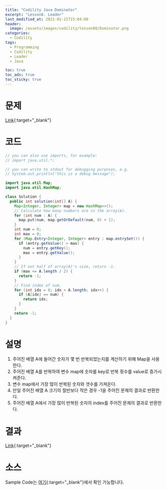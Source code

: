 ```yaml
---
title: "Codility Java Dominator"
excerpt: "Lesson8. Leader"
last_modified_at: 2021-02-21T15:04:00
header:
  image: /assets/images/codility/lesson08/Dominator.png
categories:
  - Codility
tags:
  - Programming
  - Codility
  - Leader
  - Java

toc: true
toc_ads: true
toc_sticky: true
---
```

# 문제
[Link](https://app.codility.com/programmers/lessons/8-leader/dominator/){:target="_blank"}

# 코드
```java
// you can also use imports, for example:
// import java.util.*;

// you can write to stdout for debugging purposes, e.g.
// System.out.println("this is a debug message");

import java.util.Map;
import java.util.HashMap;

class Solution {
  public int solution(int[] A) {
    Map<Integer, Integer> map = new HashMap<>();
    // Calculate how many numbers are in the array(A).
    for (int num : A) {
      map.put(num, map.getOrDefault(num, 0) + 1);
    }
    int num = 0;
    int max = 0;
    for (Map.Entry<Integer, Integer> entry : map.entrySet()) {
      if (entry.getValue() > max) {
        num = entry.getKey();
        max = entry.getValue();
      }
    }
    // If not half of array(A)'s size, return -1.
    if (max <= A.length / 2) {
      return -1;
    }
    // Find index of num.
    for (int idx = 0; idx < A.length; idx++) {
      if (A[idx] == num) {
        return idx;
      }
    }
    return -1;
  }
}
```

# 설명
1. 주어진 배열 A에 들어간 숫자가 몇 번 반복되었는지를 계산하기 위해 Map을 사용한다.
2. 주어진 배열 A를 반복하여 변수 map에 숫자를 key로 반복 횟수를 value로 증가시켜준다.
3. 변수 map에서 가장 많이 반복된 숫자와 갯수를 가져온다.
4. 만일 주어진 배열 A 크기의 절반보다 작은 경우 -1을 주어진 문제의 결과로 반환한다.
5. 주어진 배열 A에서 가장 많이 반복된 숫자의 index를 주어진 문제의 결과로 반환한다.

# 결과
[Link](https://app.codility.com/demo/results/trainingBN5US6-ESY/){:target="_blank"}

# 소스
Sample Code는 [여기](https://github.com/GracefulSoul/codility/blob/master/src/main/java/gracefulsoul/lesson08/Dominator.java){:target="_blank"}에서 확인 가능합니다.